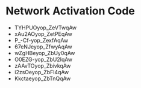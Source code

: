 # Network Activation Code
* TYHPUOyop_ZeVTwqAw
* xAu2AOyop_ZetPEqAw
* P_-Cf-yop_ZexfAqAw
* 67eNJeyop_ZfwyAqAw
* wZgHBeyop_ZbUy0qAw
* O0EZG-yop_ZbU2IqAw
* zAAvTOyop_ZbivkqAw
* i2zsOeyop_ZbFl4qAw
* Kkctaeyop_ZbTnQqAw